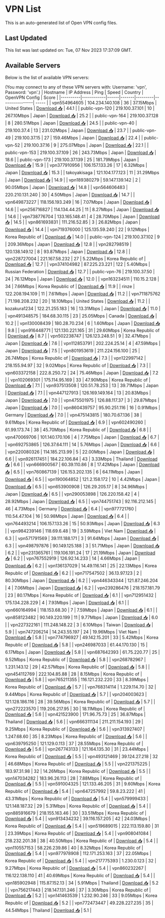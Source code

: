 # VPN List

This is an auto-generated list of Open VPN config files.

## Last Updated

This list was last updated on: Tue, 07 Nov 2023 17:37:09 GMT.

## Available Servers

Below is the list of available VPN servers:

(You may connect to any of these VPN servers with: Username: 'vpn', Password: 'vpn'.)
| Hostname | IP Address | Ping | Speed | Country | OpenVPN Config | Score |
|----------|------------|------|-------|---------|----------------| ----- |
| vpn554964605 | 104.234.140.108 | 36 | 37.15Mbps | United States | [Download 📥](./configs/server_0_US.ovpn) | 44.1 |
| public-vpn-120 | 219.100.37.101 | 10 | 267.10Mbps | Japan | [Download 📥](./configs/server_1_JP.ovpn) | 25.2 |
| public-vpn-164 | 219.100.37.128 | 8 | 280.51Mbps | Japan | [Download 📥](./configs/server_2_JP.ovpn) | 24.5 |
| public-vpn-40 | 219.100.37.4 | 13 | 231.02Mbps | Japan | [Download 📥](./configs/server_3_JP.ovpn) | 23.7 |
| public-vpn-49 | 219.100.37.15 | 27 | 159.46Mbps | Japan | [Download 📥](./configs/server_4_JP.ovpn) | 22.4 |
| public-vpn-52 | 219.100.37.16 | 9 | 275.07Mbps | Japan | [Download 📥](./configs/server_5_JP.ovpn) | 22.1 |
| public-vpn-153 | 219.100.37.109 | 26 | 243.73Mbps | Japan | [Download 📥](./configs/server_6_JP.ovpn) | 18.6 |
| public-vpn-173 | 219.100.37.139 | 25 | 181.79Mbps | Japan | [Download 📥](./configs/server_7_JP.ovpn) | 15.9 |
| vpn377910956 | 106.157.133.26 | 17 | 6.32Mbps | Japan | [Download 📥](./configs/server_8_JP.ovpn) | 15.3 |
| takoyakisaga | 121.104.177.123 | 11 | 31.29Mbps | Japan | [Download 📥](./configs/server_9_JP.ovpn) | 14.9 |
| vpn189380279 | 59.147.139.142 | 2 | 90.05Mbps | Japan | [Download 📥](./configs/server_10_JP.ovpn) | 14.8 |
| vpn564606483 | 220.210.131.240 | 30 | 4.50Mbps | Japan | [Download 📥](./configs/server_11_JP.ovpn) | 14.7 |
| vpn649873227 | 118.156.193.249 | 16 | 7.07Mbps | Japan | [Download 📥](./configs/server_12_JP.ovpn) | 14.6 |
| vpn256716827 | 114.134.44.25 | 11 | 8.27Mbps | Japan | [Download 📥](./configs/server_13_JP.ovpn) | 14.6 |
| vpn738776704 | 133.165.148.41 | 4 | 28.70Mbps | Japan | [Download 📥](./configs/server_14_JP.ovpn) | 14.5 |
| vpn861693831 | 111.216.52.85 | 3 | 26.82Mbps | Japan | [Download 📥](./configs/server_15_JP.ovpn) | 14.4 |
| vpn719376000 | 125.135.59.240 | 22 | 9.12Mbps | Korea Republic of | [Download 📥](./configs/server_16_KR.ovpn) | 14.0 |
| public-vpn-124 | 219.100.37.102 | 9 | 209.36Mbps | Japan | [Download 📥](./configs/server_17_JP.ovpn) | 12.8 |
| vpn282798519 | 120.138.149.12 | 8 | 93.87Mbps | Japan | [Download 📥](./configs/server_18_JP.ovpn) | 12.8 |
| vpn228727004 | 221.167.58.232 | 27 | 5.22Mbps | Korea Republic of | [Download 📥](./configs/server_19_KR.ovpn) | 12.7 |
| vpn374104982 | 87.225.23.221 | 122 | 5.40Mbps | Russian Federation | [Download 📥](./configs/server_20_RU.ovpn) | 12.7 |
| public-vpn-76 | 219.100.37.50 | 24 | 76.12Mbps | Japan | [Download 📥](./configs/server_21_JP.ovpn) | 12.0 |
| vpn163234511 | 110.15.2.128 | 34 | 7.66Mbps | Korea Republic of | [Download 📥](./configs/server_22_KR.ovpn) | 11.9 |
| rinze | 122.208.194.109 | 11 | 7.61Mbps | Japan | [Download 📥](./configs/server_23_JP.ovpn) | 11.2 |
| vpn711875762 | 71.198.208.232 | 20 | 18.10Mbps | United States | [Download 📥](./configs/server_24_US.ovpn) | 11.2 |
| kozakura1234 | 122.21.255.183 | 16 | 13.31Mbps | Japan | [Download 📥](./configs/server_25_JP.ovpn) | 11.0 |
| vpn491348575 | 184.68.30.115 | 23 | 25.05Mbps | Canada | [Download 📥](./configs/server_26_CA.ovpn) | 10.2 |
| vpn130008439 | 180.28.70.234 | 6 | 1.60Mbps | Japan | [Download 📥](./configs/server_27_JP.ovpn) | 9.8 |
| vpn916448771 | 121.130.221.165 | 31 | 29.60Mbps | Korea Republic of | [Download 📥](./configs/server_28_KR.ovpn) | 8.7 |
| vpn502238747 | 126.123.248.51 | 9 | 32.47Mbps | Japan | [Download 📥](./configs/server_29_JP.ovpn) | 7.6 |
| vpn112853791 | 202.224.25.14 | 4 | 47.59Mbps | Japan | [Download 📥](./configs/server_30_JP.ovpn) | 7.5 |
| vpn801953619 | 211.224.156.100 | 25 | 26.74Mbps | Korea Republic of | [Download 📥](./configs/server_31_KR.ovpn) | 7.3 |
| vpn122997142 | 218.155.94.97 | 32 | 9.02Mbps | Korea Republic of | [Download 📥](./configs/server_32_KR.ovpn) | 7.3 |
| vpn603372158 | 222.8.250.72 | 24 | 75.46Mbps | Japan | [Download 📥](./configs/server_33_JP.ovpn) | 7.2 |
| vpn102069301 | 175.114.95.169 | 33 | 47.90Mbps | Korea Republic of | [Download 📥](./configs/server_34_KR.ovpn) | 7.1 |
| vpn937513508 | 120.51.78.253 | 13 | 39.71Mbps | Japan | [Download 📥](./configs/server_35_JP.ovpn) | 7.1 |
| vpn447127913 | 126.169.149.164 | 13 | 20.83Mbps | Japan | [Download 📥](./configs/server_36_JP.ovpn) | 7.0 |
| vpn475501975 | 126.88.117.37 | 3 | 29.87Mbps | Japan | [Download 📥](./configs/server_37_JP.ovpn) | 7.0 |
| vpn860439757 | 95.90.251.116 | 16 | 0.91Mbps | Germany | [Download 📥](./configs/server_38_DE.ovpn) | 7.0 |
| vpn475143815 | 180.70.67.136 | 38 | 9.61Mbps | Korea Republic of | [Download 📥](./configs/server_39_KR.ovpn) | 6.9 |
| vpn602490260 | 61.99.173.74 | 38 | 45.70Mbps | Korea Republic of | [Download 📥](./configs/server_40_KR.ovpn) | 6.8 |
| vpn470069706 | 101.140.170.106 | 4 | 7.75Mbps | Japan | [Download 📥](./configs/server_41_JP.ovpn) | 6.7 |
| vpn692753865 | 126.37.64.111 | 14 | 5.76Mbps | Japan | [Download 📥](./configs/server_42_JP.ovpn) | 6.6 |
| vpn220080326 | 114.185.213.99 | 5 | 22.00Mbps | Japan | [Download 📥](./configs/server_43_JP.ovpn) | 6.6 |
| vpn926117451 | 184.22.106.84 | 43 | 3.33Mbps | Thailand | [Download 📥](./configs/server_44_TH.ovpn) | 6.6 |
| vpn666900567 | 60.39.110.86 | 8 | 17.42Mbps | Japan | [Download 📥](./configs/server_45_JP.ovpn) | 6.5 |
| vpn760867139 | 126.153.202.135 | 6 | 64.11Mbps | Japan | [Download 📥](./configs/server_46_JP.ovpn) | 6.5 |
| vpn190064852 | 121.2.158.172 | 10 | 4.42Mbps | Japan | [Download 📥](./configs/server_47_JP.ovpn) | 6.5 |
| vpn653900908 | 126.29.205.17 | 8 | 34.96Mbps | Japan | [Download 📥](./configs/server_48_JP.ovpn) | 6.5 |
| vpn290053898 | 126.220.158.42 | 4 | 28.92Mbps | Japan | [Download 📥](./configs/server_49_JP.ovpn) | 6.5 |
| vpn744751743 | 92.116.212.145 | 46 | 4.73Mbps | Germany | [Download 📥](./configs/server_50_DE.ovpn) | 6.4 |
| vpn977721760 | 110.54.47.104 | 16 | 50.98Mbps | Japan | [Download 📥](./configs/server_51_JP.ovpn) | 6.4 |
| vpn764493214 | 106.157.133.26 | 15 | 50.93Mbps | Japan | [Download 📥](./configs/server_52_JP.ovpn) | 6.3 |
| vpn984239146 | 118.69.6.48 | 19 | 3.59Mbps | Viet Nam | [Download 📥](./configs/server_53_VN.ovpn) | 6.3 |
| vpn571791569 | 39.111.188.171 | 3 | 91.64Mbps | Japan | [Download 📥](./configs/server_54_JP.ovpn) | 6.3 |
| vpn498797876 | 90.149.125.188 | 3 | 51.71Mbps | Japan | [Download 📥](./configs/server_55_JP.ovpn) | 6.2 |
| vpn231365761 | 119.106.191.24 | 17 | 21.19Mbps | Japan | [Download 📥](./configs/server_56_JP.ovpn) | 6.2 |
| vpn767552919 | 126.92.14.233 | 14 | 4.66Mbps | Japan | [Download 📥](./configs/server_57_JP.ovpn) | 6.2 |
| vpn136137029 | 14.49.116.141 | 25 | 22.13Mbps | Korea Republic of | [Download 📥](./configs/server_58_KR.ovpn) | 6.2 |
| vpn717547502 | 36.13.97.123 | 2 | 80.30Mbps | Japan | [Download 📥](./configs/server_59_JP.ovpn) | 6.2 |
| vpn446343344 | 121.87.246.204 | 4 | 7.06Mbps | Japan | [Download 📥](./configs/server_60_JP.ovpn) | 6.2 |
| vpn239286476 | 218.157.181.79 | 23 | 80.17Mbps | Korea Republic of | [Download 📥](./configs/server_61_KR.ovpn) | 6.1 |
| vpn712951432 | 175.134.228.229 | 4 | 7.93Mbps | Japan | [Download 📥](./configs/server_62_JP.ovpn) | 6.1 |
| vpn660164994 | 118.153.68.30 | 7 | 7.59Mbps | Japan | [Download 📥](./configs/server_63_JP.ovpn) | 6.1 |
| vpn858123482 | 90.149.220.199 | 11 | 9.77Mbps | Japan | [Download 📥](./configs/server_64_JP.ovpn) | 6.0 |
| vpn227322161 | 111.248.148.22 | 3 | 6.10Mbps | Taiwan | [Download 📥](./configs/server_65_TW.ovpn) | 5.9 |
| vpn747206214 | 14.243.55.197 | 24 | 19.96Mbps | Viet Nam | [Download 📥](./configs/server_66_VN.ovpn) | 5.8 |
| vpn774796927 | 49.142.15.201 | 33 | 5.42Mbps | Korea Republic of | [Download 📥](./configs/server_67_KR.ovpn) | 5.8 |
| vpn246987033 | 61.44.170.130 | 15 | 6.17Mbps | Japan | [Download 📥](./configs/server_68_JP.ovpn) | 5.8 |
| vpn687642393 | 61.75.220.77 | 25 | 9.52Mbps | Korea Republic of | [Download 📥](./configs/server_69_KR.ovpn) | 5.8 |
| vpn268782967 | 1.231.143.12 | 29 | 42.57Mbps | Korea Republic of | [Download 📥](./configs/server_70_KR.ovpn) | 5.8 |
| vpn454112769 | 222.104.85.88 | 28 | 8.15Mbps | Korea Republic of | [Download 📥](./configs/server_71_KR.ovpn) | 5.8 |
| vpn765211355 | 116.121.232.220 | 33 | 8.39Mbps | Korea Republic of | [Download 📥](./configs/server_72_KR.ovpn) | 5.7 |
| vpn768314114 | 1.229.114.70 | 32 | 9.44Mbps | Korea Republic of | [Download 📥](./configs/server_73_KR.ovpn) | 5.7 |
| vpn204003623 | 121.128.186.116 | 28 | 39.56Mbps | Korea Republic of | [Download 📥](./configs/server_74_KR.ovpn) | 5.7 |
| vpn272223570 | 119.206.217.95 | 30 | 18.11Mbps | Korea Republic of | [Download 📥](./configs/server_75_KR.ovpn) | 5.6 |
| vpn421523900 | 171.96.75.73 | 25 | 36.87Mbps | Thailand | [Download 📥](./configs/server_76_TH.ovpn) | 5.6 |
| vpn666311134 | 211.211.154.193 | 29 | 9.25Mbps | Korea Republic of | [Download 📥](./configs/server_77_KR.ovpn) | 5.6 |
| vpn313927407 | 1.247.68.60 | 35 | 8.23Mbps | Korea Republic of | [Download 📥](./configs/server_78_KR.ovpn) | 5.6 |
| vpn639795250 | 121.129.0.113 | 37 | 28.55Mbps | Korea Republic of | [Download 📥](./configs/server_79_KR.ovpn) | 5.6 |
| vpn267743133 | 121.164.135.30 | 31 | 23.44Mbps | Korea Republic of | [Download 📥](./configs/server_80_KR.ovpn) | 5.5 |
| vpn493121469 | 39.124.27.218 | 32 | 46.68Mbps | Korea Republic of | [Download 📥](./configs/server_81_KR.ovpn) | 5.5 |
| vpn221375225 | 183.97.31.98 | 32 | 14.26Mbps | Korea Republic of | [Download 📥](./configs/server_82_KR.ovpn) | 5.5 |
| vpn147034282 | 183.96.26.113 | 28 | 7.88Mbps | Korea Republic of | [Download 📥](./configs/server_83_KR.ovpn) | 5.5 |
| vpn591004325 | 121.133.46.205 | 31 | 9.60Mbps | Korea Republic of | [Download 📥](./configs/server_84_KR.ovpn) | 5.4 |
| vpn647257992 | 59.8.23.222 | 41 | 43.31Mbps | Korea Republic of | [Download 📥](./configs/server_85_KR.ovpn) | 5.4 |
| vpn579999433 | 121.148.187.32 | 29 | 5.31Mbps | Korea Republic of | [Download 📥](./configs/server_86_KR.ovpn) | 5.4 |
| vpn885916679 | 218.155.163.46 | 30 | 33.51Mbps | Korea Republic of | [Download 📥](./configs/server_87_KR.ovpn) | 5.4 |
| vpn913434232 | 39.116.157.205 | 42 | 24.03Mbps | Korea Republic of | [Download 📥](./configs/server_88_KR.ovpn) | 5.4 |
| vpn519689015 | 222.113.159.80 | 31 | 23.39Mbps | Korea Republic of | [Download 📥](./configs/server_89_KR.ovpn) | 5.4 |
| vpn908041084 | 218.232.201.38 | 38 | 40.50Mbps | Korea Republic of | [Download 📥](./configs/server_90_KR.ovpn) | 5.4 |
| vpn110557153 | 58.226.239.86 | 40 | 8.32Mbps | Korea Republic of | [Download 📥](./configs/server_91_KR.ovpn) | 5.4 |
| vpn977978908 | 112.171.253.163 | 37 | 22.05Mbps | Korea Republic of | [Download 📥](./configs/server_92_KR.ovpn) | 5.4 |
| vpn217775393 | 1.230.0.123 | 32 | 9.27Mbps | Korea Republic of | [Download 📥](./configs/server_93_KR.ovpn) | 5.4 |
| vpn860232267 | 116.122.138.110 | 41 | 40.69Mbps | Korea Republic of | [Download 📥](./configs/server_94_KR.ovpn) | 5.4 |
| vpn185902948 | 115.87.152.13 | 34 | 5.91Mbps | Thailand | [Download 📥](./configs/server_95_TH.ovpn) | 5.2 |
| vpn756217443 | 218.147.131.246 | 37 | 3.30Mbps | Korea Republic of | [Download 📥](./configs/server_96_KR.ovpn) | 5.2 |
| vpn141463539 | 1.232.90.246 | 33 | 9.05Mbps | Korea Republic of | [Download 📥](./configs/server_97_KR.ovpn) | 5.2 |
| vpn772473447 | 49.228.227.235 | 35 | 44.54Mbps | Thailand | [Download 📥](./configs/server_98_TH.ovpn) | 5.1 |
